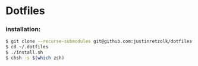 # Dotfiles

### installation:
```bash
$ git clone --recurse-submodules git@github.com:justinretzolk/dotfiles.git ~/.dotfiles
$ cd ~/.dotfiles
$ ./install.sh
$ chsh -s $(which zsh)
```
